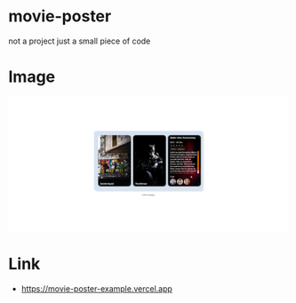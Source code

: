 # movie-poster
not a project just a small piece of code
# Image
![plot](image.png)
# Link
- https://movie-poster-example.vercel.app
